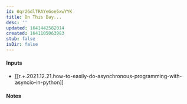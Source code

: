 ```yaml
---
id: 0qr2GdlTRAYeGoe5xwYYK
title: On This Day...
desc: ''
updated: 1641442582014
created: 1641105063983
stub: false
isDir: false
---
```


#### Inputs

- [[r.+.2021.12.21.how-to-easily-do-asynchronous-programming-with-asyncio-in-python]]

#### Notes

